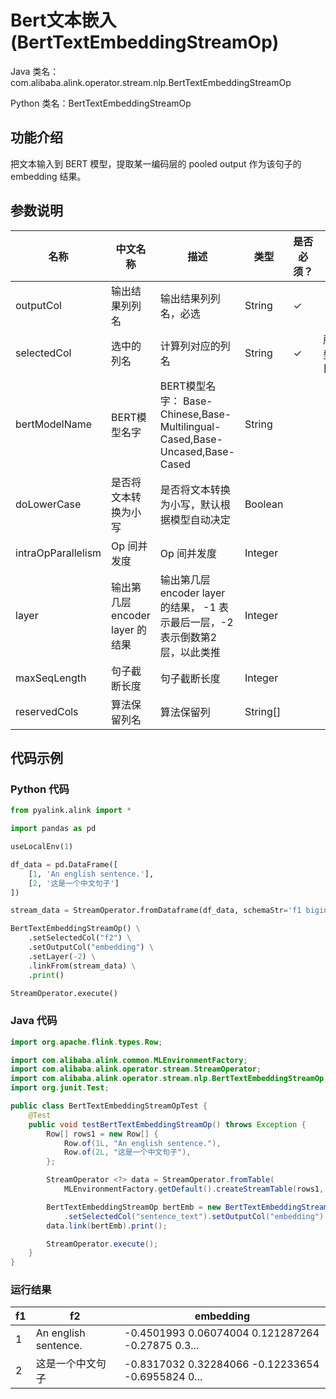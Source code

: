 # Bert文本嵌入 (BertTextEmbeddingStreamOp)
Java 类名：com.alibaba.alink.operator.stream.nlp.BertTextEmbeddingStreamOp

Python 类名：BertTextEmbeddingStreamOp


## 功能介绍

把文本输入到 BERT 模型，提取某一编码层的 pooled output 作为该句子的 embedding 结果。

## 参数说明

| 名称 | 中文名称 | 描述 | 类型 | 是否必须？ | 取值范围 | 默认值 |
| --- | --- | --- | --- | --- | --- | --- |
| outputCol | 输出结果列列名 | 输出结果列列名，必选 | String | ✓ |  |  |
| selectedCol | 选中的列名 | 计算列对应的列名 | String | ✓ | 所选列类型为 [STRING] |  |
| bertModelName | BERT模型名字 | BERT模型名字： Base-Chinese,Base-Multilingual-Cased,Base-Uncased,Base-Cased | String |  |  | "Base-Chinese" |
| doLowerCase | 是否将文本转换为小写 | 是否将文本转换为小写，默认根据模型自动决定 | Boolean |  |  | null |
| intraOpParallelism | Op 间并发度 | Op 间并发度 | Integer |  |  | 4 |
| layer | 输出第几层 encoder layer 的结果 | 输出第几层 encoder layer 的结果， -1 表示最后一层，-2 表示倒数第2层，以此类推 | Integer |  |  | -1 |
| maxSeqLength | 句子截断长度 | 句子截断长度 | Integer |  |  | 128 |
| reservedCols | 算法保留列名 | 算法保留列 | String[] |  |  | null |


## 代码示例
### Python 代码
```python
from pyalink.alink import *

import pandas as pd

useLocalEnv(1)

df_data = pd.DataFrame([
    [1, 'An english sentence.'],
    [2, '这是一个中文句子']
])

stream_data = StreamOperator.fromDataframe(df_data, schemaStr='f1 bigint, f2 string')

BertTextEmbeddingStreamOp() \
    .setSelectedCol("f2") \
    .setOutputCol("embedding") \
    .setLayer(-2) \
    .linkFrom(stream_data) \
    .print()

StreamOperator.execute()
```

### Java 代码
```java
import org.apache.flink.types.Row;

import com.alibaba.alink.common.MLEnvironmentFactory;
import com.alibaba.alink.operator.stream.StreamOperator;
import com.alibaba.alink.operator.stream.nlp.BertTextEmbeddingStreamOp;
import org.junit.Test;

public class BertTextEmbeddingStreamOpTest {
	@Test
	public void testBertTextEmbeddingStreamOp() throws Exception {
		Row[] rows1 = new Row[] {
			Row.of(1L, "An english sentence."),
			Row.of(2L, "这是一个中文句子"),
		};

		StreamOperator <?> data = StreamOperator.fromTable(
			MLEnvironmentFactory.getDefault().createStreamTable(rows1, new String[] {"sentence_id", "sentence_text"}));

		BertTextEmbeddingStreamOp bertEmb = new BertTextEmbeddingStreamOp()
			.setSelectedCol("sentence_text").setOutputCol("embedding").setLayer(-2);
		data.link(bertEmb).print();

		StreamOperator.execute();
	}
}
```

### 运行结果

|f1 |f2 |embedding|
|---|---|---------|
|1|An english sentence.|-0.4501993 0.06074004 0.121287264 -0.27875 0.3...|
|2|这是一个中文句子|-0.8317032 0.32284066 -0.12233654 -0.6955824 0...|

